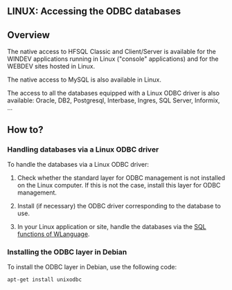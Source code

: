 
## LINUX: Accessing the ODBC databases
			



<a name="NOTE1"></a>
<a name="NOTE1_1"></a>


## Overview
<a name="overview_ELTTEXTE000089"></a>
The native access to HFSQL Classic and Client/Server is available for the WINDEV applications running in Linux ("console" applications) and for the WEBDEV sites hosted in Linux. 

The native access to MySQL is also available in Linux.

The access to all the databases equipped with a Linux ODBC driver is also available: Oracle, DB2, Postgresql, Interbase, Ingres, SQL Server, Informix, ...



<a name="NOTE2"></a>
<a name="NOTE2_1"></a>


## How to?
<a name="how_ELTTEXTE000119"></a>


### Handling databases via a Linux ODBC driver
<a name="handling_databases_via_linux_odbc_driver_ELTPARAGRAPHE000024"></a>

To handle the databases via a Linux ODBC driver: 

1. Check whether the standard layer for ODBC management is not installed on the Linux computer. If this is not the case, install this layer for ODBC management.

2. Install (if necessary) the ODBC driver corresponding to the database to use.

3. In your Linux application or site, handle the databases via the [SQL functions of WLanguage](../WDLang4/3072002.md).



<a name="NOTE2_2"></a>


### Installing the ODBC layer in Debian
<a name="installing_the_odbc_layer_debian_ELTPARAGRAPHE000038"></a>

To install the ODBC layer in Debian, use the following code:


```txt
apt-get install unixodbc
```



